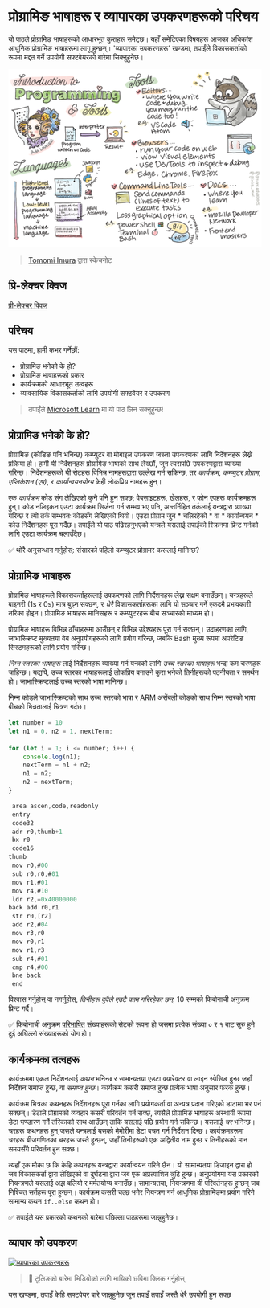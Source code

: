 # प्रोग्रामिङ भाषाहरू र व्यापारका उपकरणहरूको परिचय

यो पाठले प्रोग्रामिङ भाषाहरूको आधारभूत कुराहरू समेट्छ। यहाँ समेटिएका विषयहरू आजका अधिकांश आधुनिक प्रोग्रामिङ भाषाहरूमा लागू हुन्छन्। 'व्यापारका उपकरणहरू' खण्डमा, तपाईंले विकासकर्ताको रूपमा मद्दत गर्ने उपयोगी सफ्टवेयरको बारेमा सिक्नुहुनेछ।

![Intro Programming](../../../sketchnotes/webdev101-programming.png)
> [Tomomi Imura](https://twitter.com/girlie_mac) द्वारा स्केचनोट

## प्रि-लेक्चर क्विज
[प्री-लेक्चर क्विज](https://happy-mud-02d95f10f.azurestaticapps.net/quiz/1)

## परिचय

यस पाठमा, हामी कभर गर्नेछौं:

- प्रोग्रामिङ भनेको के हो?
- प्रोग्रामिङ भाषाहरूको प्रकार
- कार्यक्रमको आधारभूत तत्वहरू
- व्यावसायिक विकासकर्ताको लागि उपयोगी सफ्टवेयर र उपकरण

> तपाईंले [Microsoft Learn](https://docs.microsoft.com/learn/modules/web-development-101/introduction-programming?WT.mc_id=academic-13441-cxa) मा यो पाठ लिन सक्नुहुन्छ!

## प्रोग्रामिङ भनेको के हो?

प्रोग्रामिङ (कोडिङ पनि भनिन्छ) कम्प्युटर वा मोबाइल उपकरण जस्ता उपकरणका लागि निर्देशनहरू लेख्ने प्रक्रिया हो। हामी यी निर्देशनहरू प्रोग्रामिङ भाषाको साथ लेख्छौं, जुन त्यसपछि उपकरणद्वारा व्याख्या गरिन्छ। निर्देशनहरूको यी सेटहरू विभिन्न नामहरूद्वारा उल्लेख गर्न सकिन्छ, तर *कार्यक्रम*, *कम्प्युटर प्रोग्राम*, *एप्लिकेशन (एप)*, र *कार्यान्वयनयोग्य* केही लोकप्रिय नामहरू हुन्।

एक *कार्यक्रम* कोड संग लेखिएको कुनै पनि हुन सक्छ; वेबसाइटहरू, खेलहरू, र फोन एपहरू कार्यक्रमहरू हुन्। कोड नलिइकन एउटा कार्यक्रम सिर्जना गर्न सम्भव भए पनि, अन्तर्निहित तर्कलाई यन्त्रद्वारा व्याख्या गरिन्छ र त्यो तर्क सम्भवतः कोडसँग लेखिएको थियो। एउटा प्रोग्राम जुन * चलिरहेको * वा * कार्यान्वयन * कोड निर्देशनहरू पूरा गर्दैछ। तपाईंले यो पाठ पढिरहनुभएको यन्त्रले यसलाई तपाईंको स्क्रिनमा प्रिन्ट गर्नको लागि एउटा कार्यक्रम चलाउँदैछ।

✅ थोरै अनुसन्धान गर्नुहोस्: संसारको पहिलो कम्प्युटर प्रोग्रामर कसलाई मानिन्छ?

## प्रोग्रामिङ भाषाहरू

प्रोग्रामिङ भाषाहरूले विकासकर्ताहरूलाई उपकरणको लागि निर्देशनहरू लेख्न सक्षम बनाउँछन्। यन्त्रहरूले बाइनरी (1s र 0s) मात्र बुझ्न सक्छन्, र *धेरै* विकासकर्ताहरूका लागि यो सञ्चार गर्ने एकदमै प्रभावकारी तरिका होइन। प्रोग्रामिङ भाषाहरू मानिसहरू र कम्प्युटरहरू बीच सञ्चारको माध्यम हो।

प्रोग्रामिङ भाषाहरू विभिन्न ढाँचाहरूमा आउँछन् र विभिन्न उद्देश्यहरू पूरा गर्न सक्छन्। उदाहरणका लागि, जाभास्क्रिप्ट मुख्यतया वेब अनुप्रयोगहरूको लागि प्रयोग गरिन्छ, जबकि Bash मुख्य रूपमा अपरेटिङ सिस्टमहरूको लागि प्रयोग गरिन्छ।

*निम्न स्तरका भाषाहरू* लाई निर्देशनहरू व्याख्या गर्न यन्त्रको लागि *उच्च स्तरका भाषाहरू* भन्दा कम चरणहरू चाहिन्छ। यद्यपि, उच्च स्तरका भाषाहरूलाई लोकप्रिय बनाउने कुरा भनेको तिनीहरूको पठनीयता र समर्थन हो। जाभास्क्रिप्टलाई उच्च स्तरको भाषा मानिन्छ।

निम्न कोडले जाभास्क्रिप्टको साथ उच्च स्तरको भाषा र ARM असेंबली कोडको साथ निम्न स्तरको भाषा बीचको भिन्नतालाई चित्रण गर्दछ।

```javascript
let number = 10
let n1 = 0, n2 = 1, nextTerm;

for (let i = 1; i <= number; i++) {
    console.log(n1);
    nextTerm = n1 + n2;
    n1 = n2;
    n2 = nextTerm;
}
```

```c
 area ascen,code,readonly
 entry
 code32
 adr r0,thumb+1
 bx r0
 code16
thumb
 mov r0,#00
 sub r0,r0,#01
 mov r1,#01
 mov r4,#10
 ldr r2,=0x40000000
back add r0,r1
 str r0,[r2]
 add r2,#04
 mov r3,r0
 mov r0,r1
 mov r1,r3
 sub r4,#01
 cmp r4,#00
 bne back
 end
```

विश्वास गर्नुहोस् वा नगर्नुहोस्, *तिनीहरू दुवैले एउटै काम गरिरहेका छन्*: 10 सम्मको फिबोनाची अनुक्रम प्रिन्ट गर्दै।

✅ फिबोनाची अनुक्रम [परिभाषित](https://en.wikipedia.org/wiki/Fibonacci_number) संख्याहरूको सेटको रूपमा हो जसमा प्रत्येक संख्या ० र १ बाट सुरु हुने दुई अघिल्लो संख्याहरूको योग हो।

## कार्यक्रमका तत्वहरू

कार्यक्रममा एकल निर्देशनलाई *कथन* भनिन्छ र सामान्यतया एउटा क्यारेक्टर वा लाइन स्पेसिङ हुन्छ जहाँ निर्देशन समाप्त हुन्छ, वा *समाप्त हुन्छ*। कार्यक्रम कसरी समाप्त हुन्छ प्रत्येक भाषा अनुसार फरक हुन्छ।

कार्यक्रम भित्रका कथनहरू निर्देशनहरू पूरा गर्नका लागि प्रयोगकर्ता वा अन्यत्र प्रदान गरिएको डाटामा भर पर्न सक्छन्। डेटाले प्रोग्रामको व्यवहार कसरी परिवर्तन गर्न सक्छ, त्यसैले प्रोग्रामिङ भाषाहरू अस्थायी रूपमा डेटा भण्डारण गर्ने तरिकाको साथ आउँछन् ताकि यसलाई पछि प्रयोग गर्न सकिन्छ। यसलाई *चर* भनिन्छ। चरहरू कथनहरू हुन् जसले यन्त्रलाई यसको मेमोरीमा डेटा बचत गर्न निर्देशन दिन्छ। कार्यक्रमहरूमा चरहरू बीजगणितका चरहरू जस्तै हुन्छन्, जहाँ तिनीहरूको एक अद्वितीय नाम हुन्छ र तिनीहरूको मान समयसँगै परिवर्तन हुन सक्छ।

त्यहाँ एक मौका छ कि केहि कथनहरू यन्त्रद्वारा कार्यान्वयन गरिने छैन। यो सामान्यतया डिजाइन द्वारा हो जब विकासकर्ता द्वारा लेखिएको वा दुर्घटना द्वारा जब एक अप्रत्याशित त्रुटि हुन्छ। अनुप्रयोगमा यस प्रकारको नियन्त्रणले यसलाई अझ बलियो र मर्मतयोग्य बनाउँछ। सामान्यतया, नियन्त्रणमा यी परिवर्तनहरू हुन्छन् जब निश्चित सर्तहरू पूरा हुन्छन्। कार्यक्रम कसरी चल्छ भनेर नियन्त्रण गर्न आधुनिक प्रोग्रामिङमा प्रयोग गरिने सामान्य कथन `if..else` कथन हो।

✅ तपाईले यस प्रकारको कथनको बारेमा पछिल्ला पाठहरूमा जान्नुहुनेछ।

## व्यापार को उपकरण

[![व्यापारका उपकरणहरू](https://img.youtube.com/vi/69WJeXGBdxg/0.jpg)](https://youtube.com/watch?v=69WJeXGBdxg "व्यापारको उपकरण")

> 🎥 टूलिङको बारेमा भिडियोको लागि माथिको छविमा क्लिक गर्नुहोस्

यस खण्डमा, तपाइँ केहि सफ्टवेयर बारे जान्नुहुनेछ जुन तपाइँ तपाइँ जस्तै धेरै उपयोगी हुन सक्छ
